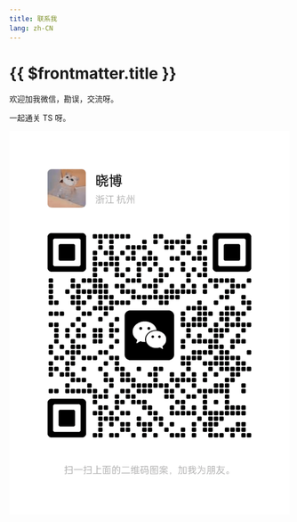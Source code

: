 ```yaml
---
title: 联系我
lang: zh-CN
---
```


# {{ $frontmatter.title }}

欢迎加我微信，勘误，交流呀。

一起通关 TS 呀。

![img](./assets/me.png)

